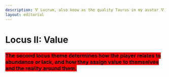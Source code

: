 ```yaml
---
description: 🜃 Lucrum, also know as the quality Taurus in my avatar 🜃
layout: editorial
---
```


# Locus II: Value

### <mark style="background-color:red;">The second locus theme determines how the player relates to abundance or lack, and how they assign value to themselves and the reality around them.</mark>

<mark style="background-color:red;"></mark>

